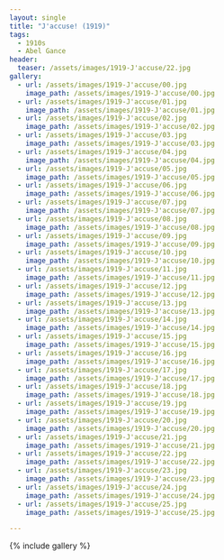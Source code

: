 ```yaml
---
layout: single
title: "J'accuse! (1919)"
tags:
  - 1910s 
  - Abel Gance
header:
  teaser: /assets/images/1919-J'accuse/22.jpg
gallery:
  - url: /assets/images/1919-J'accuse/00.jpg
    image_path: /assets/images/1919-J'accuse/00.jpg  
  - url: /assets/images/1919-J'accuse/01.jpg
    image_path: /assets/images/1919-J'accuse/01.jpg
  - url: /assets/images/1919-J'accuse/02.jpg
    image_path: /assets/images/1919-J'accuse/02.jpg
  - url: /assets/images/1919-J'accuse/03.jpg
    image_path: /assets/images/1919-J'accuse/03.jpg
  - url: /assets/images/1919-J'accuse/04.jpg
    image_path: /assets/images/1919-J'accuse/04.jpg
  - url: /assets/images/1919-J'accuse/05.jpg
    image_path: /assets/images/1919-J'accuse/05.jpg
  - url: /assets/images/1919-J'accuse/06.jpg
    image_path: /assets/images/1919-J'accuse/06.jpg
  - url: /assets/images/1919-J'accuse/07.jpg
    image_path: /assets/images/1919-J'accuse/07.jpg
  - url: /assets/images/1919-J'accuse/08.jpg
    image_path: /assets/images/1919-J'accuse/08.jpg
  - url: /assets/images/1919-J'accuse/09.jpg
    image_path: /assets/images/1919-J'accuse/09.jpg
  - url: /assets/images/1919-J'accuse/10.jpg
    image_path: /assets/images/1919-J'accuse/10.jpg
  - url: /assets/images/1919-J'accuse/11.jpg
    image_path: /assets/images/1919-J'accuse/11.jpg
  - url: /assets/images/1919-J'accuse/12.jpg
    image_path: /assets/images/1919-J'accuse/12.jpg
  - url: /assets/images/1919-J'accuse/13.jpg
    image_path: /assets/images/1919-J'accuse/13.jpg
  - url: /assets/images/1919-J'accuse/14.jpg
    image_path: /assets/images/1919-J'accuse/14.jpg
  - url: /assets/images/1919-J'accuse/15.jpg
    image_path: /assets/images/1919-J'accuse/15.jpg
  - url: /assets/images/1919-J'accuse/16.jpg
    image_path: /assets/images/1919-J'accuse/16.jpg
  - url: /assets/images/1919-J'accuse/17.jpg
    image_path: /assets/images/1919-J'accuse/17.jpg
  - url: /assets/images/1919-J'accuse/18.jpg
    image_path: /assets/images/1919-J'accuse/18.jpg
  - url: /assets/images/1919-J'accuse/19.jpg
    image_path: /assets/images/1919-J'accuse/19.jpg
  - url: /assets/images/1919-J'accuse/20.jpg
    image_path: /assets/images/1919-J'accuse/20.jpg
  - url: /assets/images/1919-J'accuse/21.jpg
    image_path: /assets/images/1919-J'accuse/21.jpg
  - url: /assets/images/1919-J'accuse/22.jpg
    image_path: /assets/images/1919-J'accuse/22.jpg
  - url: /assets/images/1919-J'accuse/23.jpg
    image_path: /assets/images/1919-J'accuse/23.jpg
  - url: /assets/images/1919-J'accuse/24.jpg
    image_path: /assets/images/1919-J'accuse/24.jpg
  - url: /assets/images/1919-J'accuse/25.jpg
    image_path: /assets/images/1919-J'accuse/25.jpg

---
```

{% include gallery %}
